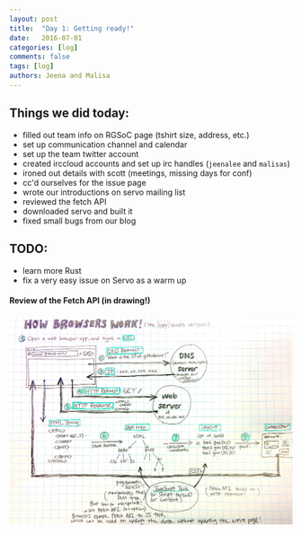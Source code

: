```yaml
---
layout: post
title:  "Day 1: Getting ready!"
date:   2016-07-01
categories: [log]
comments: false
tags: [log]
authors: Jeena and Malisa
---
```

## Things we did today:
- filled out team info on RGSoC page (tshirt size, address, etc.)
- set up communication channel and calendar
- set up the team twitter account
- created irccloud accounts and set up irc handles (`jeenalee` and `malisas`)
- ironed out details with scott (meetings, missing days for conf)
- cc'd ourselves for the issue page
- wrote our introductions on servo mailing list
- reviewed the fetch API
- downloaded servo and built it
- fixed small bugs from our blog

## TODO:
- learn more Rust
- fix a very easy issue on Servo as a warm up

#### Review of the Fetch API (in drawing!)
![How Browsers Work](/img/how_browsers_work.jpg)
